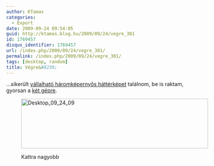 ```yaml
---
author: KTamas
categories:
  - Export
date: 2009-09-24 09:54:05
guid: http://ktamas.blog.hu/2009/09/24/vegre_301
id: 1769457
disqus_identifier: 1769457
url: /index.php/2009/09/24/vegre_301/
permalink: /index.php/2009/09/24/vegre_301/
tags: [desktop, random]
title: Végre&#8230;
---
```


<p style="text-align: left;">
  &#8230;sikerült <a href="http://djmattricks.deviantart.com/art/Herbal-tripple-39728777" target="_blank">vállalható háromképernyős háttérképet</a> találnom, be is raktam, gyorsan a <a href="http://ktamas.blog.hu/2009/09/23/new_setup" target="_blank">két gépre</a>.
</p><figure id="attachment_795" style="width: 500px" class="wp-caption aligncenter">

[<img class="wp-image-795" title="Desktop_09_24_09" src="http://ktamas.blog.hu/media/image/200909/Desktop_09_24_09.jpg" alt="Desktop_09_24_09" width="500" height="133" />](http://ktamas.blog.hu/media/image/200909/Desktop_09_24_09.jpg)<figcaption class="wp-caption-text">Kattra nagyobb</figcaption></figure>
